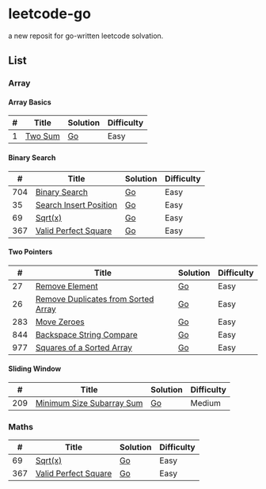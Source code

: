# leetcode-go

a new reposit for go-written leetcode solvation.

## List

### Array

#### Array Basics

| # | Title | Solution | Difficulty |
|---| ----- | -------- | ---------- |
| 1 | [Two Sum](https://leetcode.com/problems/two-sum/) | [Go](./q1/ans.go) | Easy |

#### Binary Search

| # | Title | Solution | Difficulty |
|---| ----- | -------- | ---------- |
|704|[Binary Search](https://leetcode.com/problems/binary-search/)|[Go](./q704/ans.go)|Easy|
| 35| [Search Insert Position](https://leetcode.com/problems/search-insert-position/) | [Go](./q35/ans.go) | Easy |
| 69| [Sqrt(x)](https://leetcode.com/problems/sqrtx/) | [Go](./q69/ans.go) | Easy |
|367| [Valid Perfect Square](https://leetcode.com/problems/valid-perfect-square/)|[Go](./q367/ans.go)|Easy|

#### Two Pointers

| # | Title | Solution | Difficulty |
|---| ----- | -------- | ---------- |
| 27| [Remove Element](https://leetcode.com/problems/remove-element/) | [Go](./q27/ans.go) | Easy |
| 26| [Remove Duplicates from Sorted Array](https://leetcode.com/problems/remove-duplicates-from-sorted-array/) | [Go](./q26/ans.go) | Easy |
|283|[Move Zeroes](https://leetcode.com/problems/move-zeroes/)|[Go](./q283/ans.go)|Easy|
|844|[Backspace String Compare](https://leetcode.com/problems/backspace-string-compare/)|[Go](./q844/ans.go)|Easy|
|977|[Squares of a Sorted Array](https://leetcode.com/problems/squares-of-a-sorted-array/)|[Go](./q977/ans.go)|Easy|

#### Sliding Window

| # | Title | Solution | Difficulty |
|---| ----- | -------- | ---------- |
|209|[Minimum Size Subarray Sum](https://leetcode.com/problems/minimum-size-subarray-sum/)|[Go](./q209/ans.go)|Medium|

### Maths

| # | Title | Solution | Difficulty |
|---| ----- | -------- | ---------- |
| 69| [Sqrt(x)](https://leetcode.com/problems/sqrtx/) | [Go](./q69/ans.go) | Easy |
|367| [Valid Perfect Square](https://leetcode.com/problems/valid-perfect-square/)|[Go](./q367/ans.go)|Easy|
